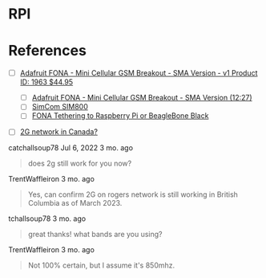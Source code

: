 # RPI




# References



- [ ] [Adafruit FONA - Mini Cellular GSM Breakout - SMA Version - v1 Product ID: 1963 $44.95 ](https://www.adafruit.com/product/1963)
  - [ ] [Adafruit FONA - Mini Cellular GSM Breakout - SMA Version (12:27)](https://www.youtube.com/watch?v=oZEsi3Ul0xY&t=749s)
  - [ ] [SimCom SIM800](https://www.simcom.com/product/SIM800.html)
  - [ ] [FONA Tethering to Raspberry Pi or BeagleBone Black](https://learn.adafruit.com/fona-tethering-to-raspberry-pi-or-beaglebone-black/setup)

- [ ] [2G network in Canada?](https://www.reddit.com/r/vintagemobilephones/comments/vc6sk6/comment/jduhc7f/)


catchallsoup78 Jul 6, 2022 3 mo. ago
> does 2g still work for you now?

TrentWaffleiron 3 mo. ago
> Yes, can confirm 2G on rogers network is still working in British Columbia as of March 2023.

tchallsoup78 3 mo. ago
> great thanks! what bands are you using?

TrentWaffleiron 3 mo. ago
> Not 100% certain, but I assume it's 850mhz.



